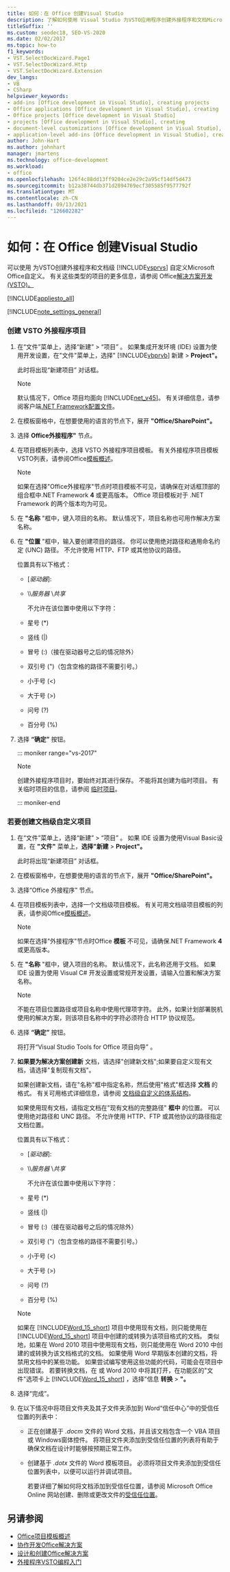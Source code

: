 ```yaml
---
title: 如何：在 Office 创建Visual Studio
description: 了解如何使用 Visual Studio 为VSTO应用程序创建外接程序和文档Microsoft Office自定义。
titleSuffix: ''
ms.custom: seodec18, SEO-VS-2020
ms.date: 02/02/2017
ms.topic: how-to
f1_keywords:
- VST.SelectDocWizard.Page1
- VST.SelectDocWizard.Http
- VST.SelectDocWizard.Extension
dev_langs:
- VB
- CSharp
helpviewer_keywords:
- add-ins [Office development in Visual Studio], creating projects
- Office applications [Office development in Visual Studio], creating
- Office projects [Office development in Visual Studio]
- projects [Office development in Visual Studio], creating
- document-level customizations [Office development in Visual Studio], creating
- application-level add-ins [Office development in Visual Studio], creating projects
author: John-Hart
ms.author: johnhart
manager: jmartens
ms.technology: office-development
ms.workload:
- office
ms.openlocfilehash: 126f4c88dd13ff9204ce2e29c2a95cf14df5d473
ms.sourcegitcommit: b12a38744db371d2894769ecf305585f9577792f
ms.translationtype: MT
ms.contentlocale: zh-CN
ms.lasthandoff: 09/13/2021
ms.locfileid: "126602282"
---
```

# <a name="how-to-create-office-projects-in-visual-studio"></a>如何：在 Office 创建Visual Studio
  可以使用 为VSTO创建外接程序和文档级 [!INCLUDE[vsprvs](../sharepoint/includes/vsprvs-md.md)] 自定义Microsoft Office自定义。 有关这些类型的项目的更多信息，请参阅 Office[解决方案开发&#40;VSTO&#41;。 ](../vsto/office-solutions-development-overview-vsto.md)

 [!INCLUDE[appliesto_all](../vsto/includes/appliesto-all-md.md)]

 [!INCLUDE[note_settings_general](../sharepoint/includes/note-settings-general-md.md)]

### <a name="to-create-a-vsto-add-in-project"></a>创建 VSTO 外接程序项目

1. 在“文件”菜单上，选择“新建” > “项目”  。 如果集成开发环境 (IDE) 设置为使用开发设置，在"文件"菜单上，选择" [!INCLUDE[vbprvb](../sharepoint/includes/vbprvb-md.md)] 新建  >  **Project"。**

    此时将出现“新建项目”  对话框。

   > [!NOTE]
   > 默认情况下，Office 项目均面向 [!INCLUDE[net_v45](../vsto/includes/net-v45-md.md)]。 有关详细信息，请参阅客户端[.NET Framework配置文件](/dotnet/framework/deployment/client-profile)。

2. 在模板窗格中，在想要使用的语言的节点下，展开 **"Office/SharePoint"。**

3. 选择 **Office外接程序"** 节点。

4. 在项目模板列表中，选择 VSTO 外接程序项目模板。 有关外接程序项目模板VSTO列表，请参阅Office[模板概述](../vsto/office-project-templates-overview.md)。

   > [!NOTE]
   > 如果在选择"Office外接程序"节点时项目模板不可见，请确保在对话框顶部的组合框中.NET Framework **4** 或更高版本。 Office 项目模板对于 .NET Framework 的两个版本均为可见。

5. 在 **"名称** "框中，键入项目的名称。 默认情况下，项目名称也可用作解决方案名称。

6. 在 **"位置** "框中，输入要创建项目的路径。 你可以使用绝对路径和通用命名约定 (UNC) 路径。 不允许使用 HTTP、FTP 或其他协议的路径。

    位置具有以下格式：

   * [*驱动器*\]\:

   * \\\\*服务器* \\*共享*

     不允许在该位置中使用以下字符：

   * 星号 (*)

   * 竖线 (|)

   * 冒号 (:)（接在驱动器号之后的情况除外）

   * 双引号 (")（包含空格的路径不需要引号。）

   * 小于号 (\<)

   * 大于号 (>)

   * 问号 (?)

   * 百分号 (%)

7. 选择 **“确定”** 按钮。

   ::: moniker range="vs-2017"

   > [!NOTE]
   > 创建外接程序项目时，要始终对其进行保存。 不能将其创建为临时项目。 有关临时项目的信息，请参阅 [临时项目](../ide/creating-solutions-and-projects.md#create-a-temporary-project)。

   ::: moniker-end

### <a name="to-create-a-document-level-customization-project"></a>若要创建文档级自定义项目

1. 在“文件”菜单上，选择“新建” > “项目”  。 如果 IDE 设置为使用Visual Basic设置，在 **"文件"** 菜单上，**选择"新建**  >  **Project"。**

    此时将出现“新建项目”  对话框。

2. 在模板窗格中，在想要使用的语言的节点下，展开 **"Office/SharePoint"。**

3. 选择“Office 外接程序”  节点。

4. 在项目模板列表中，选择一个文档级项目模板。 有关可用文档级项目模板的列表，请参阅Office[模板概述](../vsto/office-project-templates-overview.md)。

   > [!NOTE]
   > 如果在选择"外接程序"节点时Office **模板** 不可见，请确保.NET Framework **4** 或更高版本。

5. 在 **"名称** "框中，键入项目的名称。 默认情况下，此名称还用于文档。 如果 IDE 设置为使用 Visual C# 开发设置或常规开发设置，请输入位置和解决方案名称。

   > [!NOTE]
   > 不能在项目位置路径或项目名称中使用代理项字符。 此外，如果计划部署脱机使用的解决方案，则该项目名称中的字符必须符合 HTTP 协议规范。

6. 选择 **“确定”** 按钮。

    将打开“Visual Studio Tools for Office 项目向导”  。

7. **如果要为解决方案创建新** 文档，请选择"创建新文档";如果要自定义现有文档，请选择"复制现有文档"。

    如果创建新文档，请在"名称"框中指定名称，然后使用"格式"框选择 **文档** 的格式。 有关可用格式详细信息，请参阅 [文档级自定义的体系结构](../vsto/architecture-of-document-level-customizations.md)。

    如果使用现有文档，请指定文档在"现有文档的完整路径" **框中** 的位置。 可以使用绝对路径和 UNC 路径。 不允许使用 HTTP、FTP 或其他协议的路径指定文档位置。

    位置具有以下格式：

   - [*驱动器*\]\:

   - \\\\*服务器* \\*共享*

     不允许在该位置中使用以下字符：

   - 星号 (*)

   - 竖线 (|)

   - 冒号 (:)（接在驱动器号之后的情况除外）

   - 双引号 (")（包含空格的路径不需要引号。）

   - 小于号 (\<)

   - 大于号 (>)

   - 问号 (?)

   - 百分号 (%)

   > [!NOTE]
   > 如果在 [!INCLUDE[Word_15_short](../vsto/includes/word-15-short-md.md)] 项目中使用现有文档，则只能使用在 [!INCLUDE[Word_15_short](../vsto/includes/word-15-short-md.md)] 项目中创建的或转换为该项目格式的文档。 类似地，如果在 Word 2010 项目中使用现有文档，则只能使用在 Word 2010 中创建的或转换为该文档格式的文档。 如果使用 Word 早期版本创建的文档，将禁用文档中的某些功能。 如果尝试编写使用这些功能的代码，可能会在项目中出现错误。 若要转换文档，在 或 Word 2010 中将其打开，在功能区的"文件"选项卡上 [!INCLUDE[Word_15_short](../vsto/includes/word-15-short-md.md)] ，选择"信息 **转换**  >  **"。**

8. 选择“完成”。

9. 在以下情况中将项目文件夹及其子文件夹添加到 Word“信任中心”中的受信任位置的列表中：

   - 正在创建基于 *.docm* 文件的 Word 文档，并且该文档包含一个 VBA 项目或 Windows窗体控件。 将项目文件夹添加到受信任位置的列表将有助于确保文档在设计时能够按预期正常工作。

   - 创建基于 *.dotx* 文件的 Word 模板项目。 必须将项目文件夹添加到受信任位置列表中，以便可以运行并调试项目。

     若要详细了解如何将文档添加到受信任位置，请参阅 Microsoft Office Online 网站创建、删除或更改文件的[受信任位置](https://support.office.com/article/Create-remove-or-change-a-trusted-location-for-your-files-f5151879-25ea-4998-80a5-4208b3540a62)。

## <a name="see-also"></a>另请参阅
- [Office项目模板概述](../vsto/office-project-templates-overview.md)
- [协作开发Office解决方案](../vsto/collaborative-development-of-office-solutions.md)
- [设计和创建Office解决方案](../vsto/designing-and-creating-office-solutions.md)
- [外接程序VSTO编程入门](../vsto/getting-started-programming-vsto-add-ins.md)
